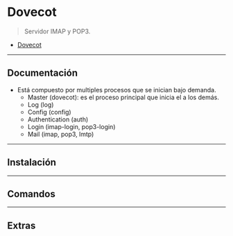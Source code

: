 # Dovecot

> Servidor IMAP y POP3.

- [Dovecot](#dovecot)

---

## Documentación

- Está compuesto por multiples procesos que se inician bajo demanda.
  - Master (dovecot): es el proceso principal que inicia el a los demás.
  - Log (log)
  - Config (config)
  - Authentication (auth)
  - Login (imap-login, pop3-login)
  - Mail (imap, pop3, lmtp)

---

## Instalación

---

## Comandos

---

## Extras

